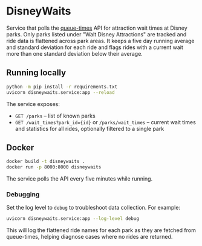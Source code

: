# DisneyWaits

Service that polls the [queue-times](https://queue-times.com) API for
attraction wait times at Disney parks. Only parks listed under "Walt Disney
Attractions" are tracked and ride data is flattened across park areas.  It
keeps a five day running average and standard deviation for each ride and
flags rides with a current wait more than one standard deviation below their
average.

## Running locally

```bash
python -m pip install -r requirements.txt
uvicorn disneywaits.service:app --reload
```

The service exposes:

- `GET /parks` – list of known parks
- `GET /wait_times?park_id={id}` or `/parks/wait_times` – current wait times
  and statistics for all rides, optionally filtered to a single park

## Docker

```bash
docker build -t disneywaits .
docker run -p 8000:8000 disneywaits
```

The service polls the API every five minutes while running.

### Debugging

Set the log level to `debug` to troubleshoot data collection. For example:

```bash
uvicorn disneywaits.service:app --log-level debug
```
This will log the flattened ride names for each park as they are fetched from
queue-times, helping diagnose cases where no rides are returned.
